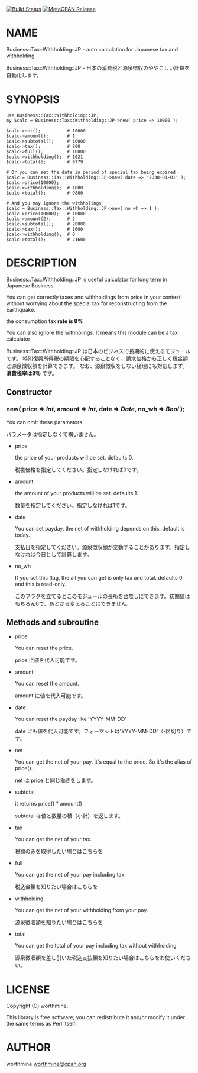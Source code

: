 [![Build Status](https://travis-ci.com/worthmine/Business-Tax-Withholding-JP.svg?branch=master)](https://travis-ci.com/worthmine/Business-Tax-Withholding-JP) [![MetaCPAN Release](https://badge.fury.io/pl/Business-Tax-Withholding-JP.svg)](https://metacpan.org/release/Business-Tax-Withholding-JP)
# NAME

Business::Tax::Withholding::JP - auto calculation for Japanese tax and withholding

Business::Tax::Withholding::JP - 日本の消費税と源泉徴収のややこしい計算を自動化します。

# SYNOPSIS

    use Business::Tax::Withholding::JP;
    my $calc = Business::Tax::Withholding::JP->new( price => 10000 );

    $calc->net();          # 10000
    $calc->amount();       # 1
    $calc->subtotal();     # 10000
    $calc->tax();          # 800
    $calc->full();         # 10800
    $calc->withholding();  # 1021
    $calc->total();        # 9779

    # Or you can set the date in period of special tax being expired
    $calc = Business::Tax::Withholding::JP->new( date => '2038-01-01' );
    $calc->price(10000);
    $calc->withholding();  # 1000
    $calc->total();        # 9800

    # And you may ignore the withholings
    $calc = Business::Tax::Withholding::JP->new( no_wh => 1 );
    $calc->price(10000);   # 10000
    $calc->amount(2);      # 2
    $calc->subtotal();     # 20000
    $calc->tax();          # 1600
    $calc->withholding();  # 0
    $calc->total();        # 21600

# DESCRIPTION

Business::Tax::Withholding::JP
is useful calculator for long term in Japanese Business.

You can get correctly taxes and withholdings from price in your context
without worrying about the special tax for reconstructing from the Earthquake.

the consumption tax **rate is 8%**

You can also ignore the withholings. It means this module can be a tax calculator

Business::Tax::Withholding::JP は日本のビジネスで長期的に使えるモジュールです。
特別復興所得税の期限を心配することなく、請求価格から正しく税金額と源泉徴収額を計算できます。
なお、源泉徴収をしない経理にも対応します。**消費税率は8％** です。

## Constructor

### new( price => _Int_, amount => _Int_, date => _Date_, no\_wh => _Bool_ );

You can omit these paramators.

パラメータは指定しなくて構いません。

- price

    the price of your products will be set. defaults 0.

    税抜価格を指定してください。指定しなければ0です。

- amount

    the amount of your products will be set. defaults 1.

    数量を指定してください。指定しなければ1です。

- date

    You can set payday. the net of withholding depends on this. default is today.

    支払日を指定してください。源泉徴収額が変動することがあります。指定しなければ今日として計算します。

- no\_wh

    If you set this flag, the all you can get is only tax and total. defaults 0 and this is read-only.

    このフラグを立てるとこのモジュールの長所を台無しにできます。初期値はもちろん0で、あとから変えることはできません。

## Methods and subroutine

- price

    You can reset the price.

    price に値を代入可能です。

- amount

    You can reset the amount.

    amount に値を代入可能です。

- date

    You can reset the payday like 'YYYY-MM-DD'

    date にも値を代入可能です。フォーマットは'YYYY-MM-DD'（-区切り）です。

- net

    You can get the net of your pay. it's equal to the price.
    So it's the alias of price().

    net は price と同じ働きをします。

- subtotal

    it returns price() \* amount()

    subtotal は値と数量の積（小計）を返します。

- tax

    You can get the net of your tax.

    税額のみを取得したい場合はこちらを

- full

    You can get the net of your pay including tax.

    税込金額を知りたい場合はこちらを

- withholding

    You can get the net of your withholding from your pay.

    源泉徴収額を知りたい場合はこちらを

- total

    You can get the total of your pay including tax without withholding

    源泉徴収額を差し引いた税込支払額を知りたい場合はこちらをお使いください。

# LICENSE

Copyright (C) worthmine.

This library is free software; you can redistribute it and/or modify
it under the same terms as Perl itself.

# AUTHOR

worthmine <worthmine@cpan.org>
